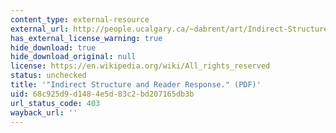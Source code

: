 ```yaml
---
content_type: external-resource
external_url: http://people.ucalgary.ca/~dabrent/art/Indirect-Structure-and-Reader-Response.pdf
has_external_license_warning: true
hide_download: true
hide_download_original: null
license: https://en.wikipedia.org/wiki/All_rights_reserved
status: unchecked
title: '"Indirect Structure and Reader Response." (PDF)'
uid: 68c925d9-d148-4e5d-83c2-bd207165db3b
url_status_code: 403
wayback_url: ''
---
```

